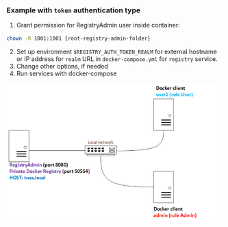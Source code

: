 ### Example with `token` authentication type

1. Grant permission for RegistryAdmin user inside container:

```bash
chown -R 1001:1001 {root-registry-admin-folder}
```

2. Set up environment `$REGISTRY_AUTH_TOKEN_REALM` for external hostname or IP address for `realm` URL in
   `docker-compose.yml` for `registry` service.
3. Change other options, if needed
4. Run services with docker-compose

![netwrok sample](../../assets/network_sample.jpg)